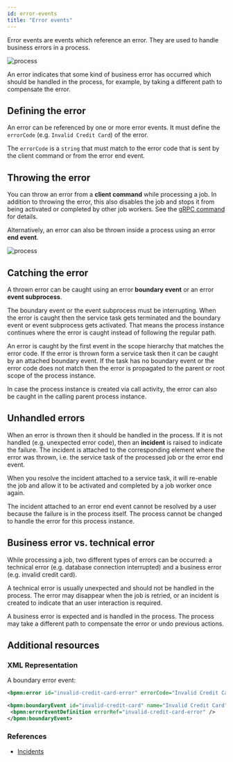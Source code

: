 ```yaml
---
id: error-events
title: "Error events"
---
```


Error events are events which reference an error.
They are used to handle business errors in a process.

![process](assets/error-events.png)

An error indicates that some kind of business error has occurred which should be handled in the process, for example, by taking a different path to compensate the error.

## Defining the error

An error can be referenced by one or more error events.
It must define the `errorCode` (e.g. `Invalid Credit Card`) of the error.

The `errorCode` is a `string` that must match to the error code that is sent by the client command or from the error end event.

## Throwing the error

You can throw an error from a **client command** while processing a job.
In addition to throwing the error, this also disables the job and stops it from being activated or completed by other job workers.
See the [gRPC command](/reference/grpc.md#throwerror-rpc) for details.

Alternatively, an error can also be thrown inside a process using an error **end event**.

![process](assets/error-throw-events.png)

## Catching the error

A thrown error can be caught using an error **boundary event** or an error **event subprocess**.

The boundary event or the event subprocess must be interrupting.
When the error is caught then the service task gets terminated and the boundary event or event subprocess gets activated.
That means the process instance continues where the error is caught instead of following the regular path.

An error is caught by the first event in the scope hierarchy that matches the error code.
If the error is thrown form a service task then it can be caught by an attached boundary event.
If the task has no boundary event or the error code does not match then the error is propagated to the parent or root scope of the process instance.

In case the process instance is created via call activity, the error can also be caught in the calling parent process instance.

## Unhandled errors

When an error is thrown then it should be handled in the process.
If it is not handled (e.g. unexpected error code), then an **incident** is raised to indicate the failure.
The incident is attached to the corresponding element where the error was thrown, i.e. the service task of the processed job or the error end event.

When you resolve the incident attached to a service task, it will re-enable the job and allow it to be activated and completed by a job worker once again.

The incident attached to an error end event cannot be resolved by a user because the failure is in the process itself.
The process cannot be changed to handle the error for this process instance.

## Business error vs. technical error

While processing a job, two different types of errors can be occurred: a technical error (e.g. database connection interrupted) and a business error (e.g. invalid credit card).

A technical error is usually unexpected and should not be handled in the process.
The error may disappear when the job is retried, or an incident is created to indicate that an user interaction is required.

A business error is expected and is handled in the process.
The process may take a different path to compensate the error or undo previous actions.

## Additional resources

 ### XML Representation
A boundary error event:

```xml
<bpmn:error id="invalid-credit-card-error" errorCode="Invalid Credit Card" />

<bpmn:boundaryEvent id="invalid-credit-card" name="Invalid Credit Card" attachedToRef="collect-money">
 <bpmn:errorEventDefinition errorRef="invalid-credit-card-error" />
</bpmn:boundaryEvent>

```

### References

- [Incidents](/product-manuals/concepts/incidents.md)
